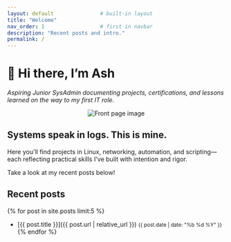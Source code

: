 ```yaml
---
layout: default               # built-in layout
title: "Welcome"
nav_order: 1                  # first in navbar
description: "Recent posts and intro."
permalink: /
---
```


# 👋 Hi there, I’m Ash

_Aspiring Junior SysAdmin documenting projects, certifications, and lessons learned on the way to my first IT role._

<p align="center">
  <img src="{{ '/assets/images/frontpage.png' | relative_url }}" alt="Front page image">
</p>

## Systems speak in logs. This is mine.

Here you'll find projects in Linux, networking, automation, and scripting—each reflecting practical skills I've built with intention and rigor.

Take a look at my recent posts below!

## Recent posts
{% for post in site.posts limit:5 %}
- [{{ post.title }}]({{ post.url | relative_url }}) <small>{{ post.date | date: "%b %d %Y" }}</small>
{% endfor %}

